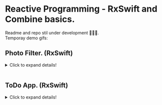 # Reactive Programming - RxSwift and Combine basics.

Readme and repo stil under development 👷🏻‍♂️. </br>
Temporay demo gifs: </br>

## Photo Filter. (RxSwift)
<details>
  <summary>Click to expand details!</summary>
  No description yet. </br>
 
 ### DEMO:
 <img src="readme_files/photo_filtter.gif" alt="basics" height="386"/>  </br>
</details> </br>

## ToDo App. (RxSwift)
<details>
  <summary>Click to expand details!</summary>
  No description yet. </br>
 
 ### Adding new ToDo:
 <img src="readme_files/ToDO_add.gif" alt="basics" height="386"/>  </br>
 
 ### Filtering ToDo:
 <img src="readme_files/ToDO_show.gif" alt="basics" height="386"/>  </br>
</details> </br>
